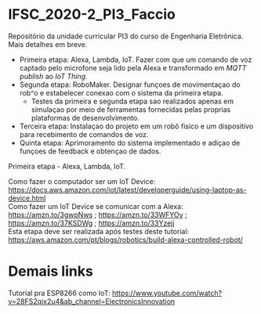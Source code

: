 # IFSC_2020-2_PI3_Faccio
Repositório da unidade curricular PI3 do curso de Engenharia Eletrônica. Mais detalhes em breve.

- Primeira etapa: Alexa, Lambda, IoT. Fazer com que um comando de voz captado pelo microfone seja lido pela Alexa e transformado em *MQTT publish* ao *IoT Thing*.
- Segunda etapa: RoboMaker. Designar funçoes de movimentaçao do rob^o e estabelecer conexao com o sistema da primeira etapa.
  - Testes da primeira e segunda etapa sao realizados apenas em simulaçao por meio de ferramentas fornecidas pelas proprias plataformas de desenvolvimento.
- Terceira etapa: Instalaçao do projeto em um robô fisico e um dispositivo para recebimento de comandos de voz.
- Quinta etapa: Aprimoramento do sistema implementado e adiçao de funçoes de feedback e obtençao de dados.

Primeira etapa - Alexa, Lambda, IoT.  



Como fazer o computador ser um IoT Device: https://docs.aws.amazon.com/iot/latest/developerguide/using-laptop-as-device.html  
Como fazer um IoT Device se comunicar com a Alexa: https://amzn.to/3gwpNws ; https://amzn.to/33WFYOy ; https://amzn.to/37KSDWg ; https://amzn.to/33Yzejj  
Esta etapa deve ser realizada após testes deste tutorial: https://aws.amazon.com/pt/blogs/robotics/build-alexa-controlled-robot/  






# Demais links
Tutorial pra ESP8266 como IoT: https://www.youtube.com/watch?v=28FS2qix2u4&ab_channel=ElectronicsInnovation

